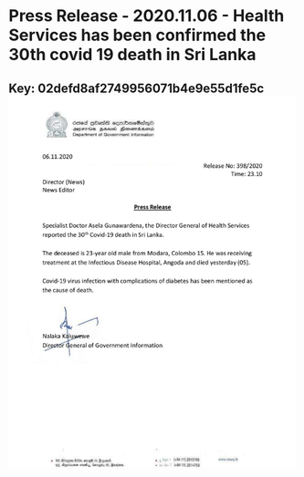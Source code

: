 # Press Release - 2020.11.06 - Health Services has been confirmed the 30th covid 19 death in Sri Lanka 
Key: 02defd8af2749956071b4e9e55d1fe5c 
![img](img/02defd8af2749956071b4e9e55d1fe5c.jpg)
---
```

```
